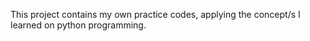 This project contains my own practice codes, applying the concept/s I learned on python programming.
